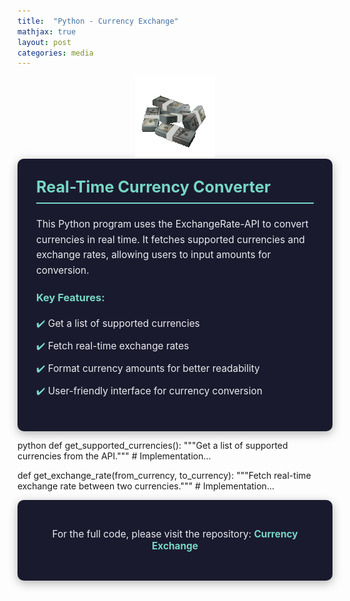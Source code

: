 ```yaml
---
title:  "Python - Currency Exchange"
mathjax: true
layout: post
categories: media
---
```

<div align="center">
    
<img src="../assets/images/spinning-money-transparent.gif" />

</div>

<div style="background-color: #1a1a2e; color: #EAECEE; padding: 30px; border-radius: 10px; box-shadow: 0 4px 15px rgba(0, 0, 0, 0.3);">
    <h2 style="margin-top: 0; font-size: 1.8em; color: #76D7C4; border-bottom: 2px solid #76D7C4; padding-bottom: 10px;">Real-Time Currency Converter</h2>
    <p style="line-height: 1.6; font-size: 1.1em;">This Python program uses the ExchangeRate-API to convert currencies in real time. It fetches supported currencies and exchange rates, allowing users to input amounts for conversion.</p>

 <h3 style="color: #76D7C4; margin-top: 20px;">Key Features:</h3>
    <ul style="list-style-type: none; padding: 0;">
        <li style="color: #EAECEE; font-size: 1.1em; padding: 5px 0; position: relative;">
            <span style="color: #76D7C4;">✔️</span> Get a list of supported currencies
        </li>
        <li style="color: #EAECEE; font-size: 1.1em; padding: 5px 0; position: relative;">
            <span style="color: #76D7C4;">✔️</span> Fetch real-time exchange rates
        </li>
        <li style="color: #EAECEE; font-size: 1.1em; padding: 5px 0; position: relative;">
            <span style="color: #76D7C4;">✔️</span> Format currency amounts for better readability
        </li>
        <li style="color: #EAECEE; font-size: 1.1em; padding: 5px 0; position: relative;">
            <span style="color: #76D7C4;">✔️</span> User-friendly interface for currency conversion
        </li>
    </ul>
</div>


python
def get_supported_currencies():
    """Get a list of supported currencies from the API."""
    # Implementation...

def get_exchange_rate(from_currency, to_currency):
    """Fetch real-time exchange rate between two currencies."""
    # Implementation...

<div style="background-color: #1a1a2e; color: #EAECEE; padding: 30px; border-radius: 10px; box-shadow: 0 4px 15px rgba(0, 0, 0, 0.3);">
    <p style="font-size: 1.1em; text-align: center;">
        For the full code, please visit the repository: 
        <a href="https://github.com/6cox9/Python-CurrencyConvertor/" target="_blank" style="color: #76D7C4; text-decoration: none; font-weight: bold;">Currency Exchange</a>
    </p>
</div>
